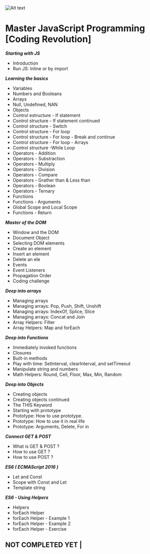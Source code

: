 ![ Alt text ](https://udemy-images.udemy.com/course/304x171/1260288_7a7d_3.jpg "Udemy Course")

# Master JavaScript Programming [Coding Revolution]

***Starting with JS***

* Introduction
* Run JS: Inline or by import

***Learning the basics***

* Variables
* Numbers and Booleans
* Arrays
* Null, Undefined, NAN
* Objects  
* Control estructure - If statement
* Control structure - If statement continued
* Control structure - Switch
* Control structure - For loop
* Control structure - For loop - Break and continue
* Control structure - For loop - Arrays
* Control structure -While Loop
* Operators - Addition
* Operators - Substraction
* Operators - Multiply
* Operators - Division
* Operators - Compare
* Operators - Grather than & Less than
* Operators - Boolean
* Operators - Ternary
* Functions
* Functions - Arguments
* Global Scope and Local Scope
* Functions - Return

***Master of the DOM***

* Window and the DOM
* Document Object
* Selecting DOM elements
* Create an element
* Insert an element
* Delete an ele
* Events
* Event Listeners
* Propagation Order
* Coding challenge

***Deep into arrays***

* Managing arrays
* Managing arrays: Pop, Push, Shift, Unshift
* Managing arrays: IndexOf, Splice, Slice
* Managing arrays: Concat and Join
* Array Helpers: Filter
* Array Helpers: Map and forEach

***Deep into Functions***

* Immediately invoked functions
* Closures
* Built-in methods
* Play with time: SetInterval, clearInterval, and setTimeout
* Manipulate string and numbers
* Math Helpers: Round, Ceil, Floor, Max, Min, Random

***Deep into Objects***

* Creating objects
* Creating objects continued
* The THIS Keyword
* Starting with prototype
* Prototype: How to use prototype.
* Prototype: How to use it in real life
* Prototype: Arguments, Delete, For in

***Connect GET & POST***

* What is GET & POST ?
* How to use GET ?
* How to use POST ?

***ES6 ( ECMAScript 2016 )***

* Let and Const
* Scope with Const and Let
* Template string

***ES6 - Using Helpers***

* Helpers
* forEach Helper
* forEach Helper - Example 1
* forEach Helper - Example 2
* forEach Helper - Exercise 



## NOT COMPLETED YET |

